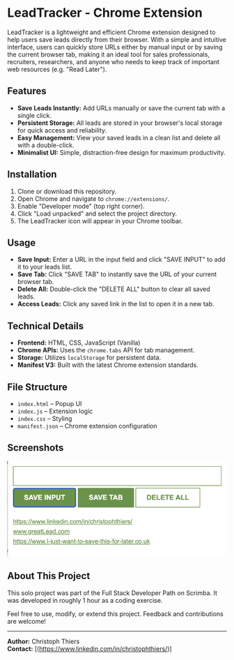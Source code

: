 # LeadTracker - Chrome Extension

LeadTracker is a lightweight and efficient Chrome extension designed to help users save leads directly from their browser. With a simple and intuitive interface, users can quickly store URLs either by manual input or by saving the current browser tab, making it an ideal tool for sales professionals, recruiters, researchers, and anyone who needs to keep track of important web resources (e.g. "Read Later").

## Features

- **Save Leads Instantly:** Add URLs manually or save the current tab with a single click.
- **Persistent Storage:** All leads are stored in your browser's local storage for quick access and reliability.
- **Easy Management:** View your saved leads in a clean list and delete all with a double-click.
- **Minimalist UI:** Simple, distraction-free design for maximum productivity.

## Installation

1. Clone or download this repository.
2. Open Chrome and navigate to `chrome://extensions/`.
3. Enable "Developer mode" (top right corner).
4. Click "Load unpacked" and select the project directory.
5. The LeadTracker icon will appear in your Chrome toolbar.

## Usage

- **Save Input:** Enter a URL in the input field and click "SAVE INPUT" to add it to your leads list.
- **Save Tab:** Click "SAVE TAB" to instantly save the URL of your current browser tab.
- **Delete All:** Double-click the "DELETE ALL" button to clear all saved leads.
- **Access Leads:** Click any saved link in the list to open it in a new tab.

## Technical Details

- **Frontend:** HTML, CSS, JavaScript (Vanilla)
- **Chrome APIs:** Uses the `chrome.tabs` API for tab management.
- **Storage:** Utilizes `localStorage` for persistent data.
- **Manifest V3:** Built with the latest Chrome extension standards.

## File Structure

- `index.html` – Popup UI
- `index.js` – Extension logic
- `index.css` – Styling
- `manifest.json` – Chrome extension configuration

## Screenshots

![Screenshot of the LeadTracker Chrome Extension](image.png)

## About This Project
This solo project was part of the Full Stack Developer Path on Scrimba. It was developed in roughly 1 hour as a coding exercise.

Feel free to use, modify, or extend this project. Feedback and contributions are welcome!

---

**Author:** Christoph Thiers  
**Contact:** [(https://www.linkedin.com/in/christophthiers/)]
